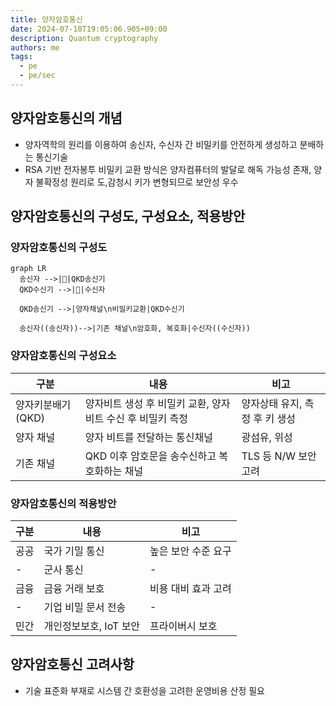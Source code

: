 ```yaml
---
title: 양자암호통신
date: 2024-07-10T19:05:06.905+09:00
description: Quantum cryptography
authors: me
tags:
  - pe
  - pe/sec 
---
```


## 양자암호통신의 개념

- 양자역학의 원리를 이용하여 송신자, 수신자 간 비밀키를 안전하게 생성하고 분배하는 통신기술
- RSA 기반 전자봉투 비밀키 교환 방식은 양자컴퓨터의 발달로 해독 가능성 존재, 양자 불확정성 원리로 도,감청시 키가 변형되므로 보안성 우수

## 양자암호통신의 구성도, 구성요소, 적용방안

### 양자암호통신의 구성도

```mermaid
graph LR
  송신자 -->|🔑|QKD송신기
  QKD수신기 -->|🔑|수신자

  QKD송신기 -->|양자채널\n비밀키교환|QKD수신기

  송신자((송신자))-->|기존 채널\n암호화, 복호화|수신자((수신자))
```

### 양자암호통신의 구성요소

| 구분 | 내용 | 비고 |
| --- | --- | --- |
| 양자키분배기(QKD) | 양자비트 생성 후 비밀키 교환, 양자비트 수신 후 비밀키 측정 | 양자상태 유지, 측정 후 키 생성 |
| 양자 채널 | 양자 비트를 전달하는 통신채널 | 광섬유, 위성 |
| 기존 채널 | QKD 이후 암호문을 송수신하고 복호화하는 채널 | TLS 등 N/W 보안 고려 |

### 양자암호통신의 적용방안

| 구분 | 내용 | 비고 |
| --- | --- | --- |
| 공공 | 국가 기밀 통신 | 높은 보안 수준 요구 |
| - | 군사 통신 | - |
| 금융 | 금융 거래 보호 | 비용 대비 효과 고려 |
| - | 기업 비밀 문서 전송 | - |
| 민간 | 개인정보보호, IoT 보안 | 프라이버시 보호 |

## 양자암호통신 고려사항

- 기술 표준화 부재로 시스템 간 호환성을 고려한 운영비용 산정 필요
